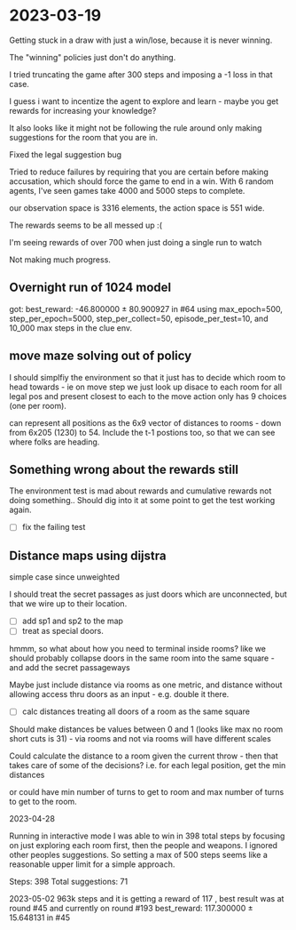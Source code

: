 # 2023-03-19

Getting stuck in a draw with just a win/lose, because it is never winning.

The "winning" policies just don't do anything.

I tried truncating the game after 300 steps and imposing a -1 loss in that case.

I guess i want to incentize the agent to explore and learn - maybe you get rewards
for increasing your knowledge?

It also looks like it might not be following the rule around only making suggestions
for the room that you are in.

Fixed the legal suggestion bug


Tried to reduce failures by requiring that you are certain before making accusation,
which should force the game to end in a win.  With 6 random agents, I've seen games
take 4000 and 5000 steps to complete.

our observation space is 3316 elements, the action space is 551 wide.

The rewards seems to be all messed up :(

I'm seeing rewards of over 700 when just doing a single run to watch

Not making much progress.

## Overnight run of 1024 model

got:  best_reward: -46.800000 ± 80.900927 in #64
using
        max_epoch=500,
        step_per_epoch=5000,
        step_per_collect=50,
        episode_per_test=10,
and 10_000 max steps in the clue env.



## move maze solving out of policy
I should simplfiy the environment so that it just has to decide which room to
head towards - ie on move step we just look up disace to each room for all legal pos
and present closest to each to the move action only has 9 choices (one per room).

can represent all positions as the 6x9 vector of distances to rooms - down from
6x205 (1230) to 54. Include the t-1 postions too, so that we can see where folks are
heading.


## Something wrong about the rewards still
The environment test is mad about rewards and cumulative rewards not doing something..
Should dig into it at some point to get the test working again.
 - [ ] fix the failing test

## Distance maps using dijstra
simple case since unweighted

I should treat the secret passages as just doors which are unconnected, but that
we wire up to their location.

- [ ] add sp1 and sp2 to the map
- [ ] treat as special doors.

hmmm, so what about how you need to terminal inside rooms? like we should probably
collapse doors in the same room into the same square - and add the secret passageways

Maybe just include distance via rooms as one metric, and distance without allowing
access thru doors as an input - e.g. double it there.

 - [ ] calc distances treating all doors of a room as the same square

 Should make distances be values between 0 and 1 (looks like max no room short cuts is
 31) - via rooms and not via rooms will have different scales

 Could calculate the distance to a room given the current throw - then that
 takes care of some of the decisions? i.e. for each legal position, get the min
 distances

 or could have min number of turns to get to room
 and max number of turns to get to the room.


2023-04-28

Running in interactive mode I was able to win in 398 total steps by focusing on just
exploring each room first, then the people and weapons. I ignored other peoples
suggestions. So setting a max of 500 steps seems like a reasonable upper limit for a
simple approach.

Steps: 398
Total suggestions: 71

2023-05-02
963k steps and it is getting a reward of 117 , best result was at round #45 and
currently on round #193
best_reward: 117.300000 ± 15.648131 in #45
